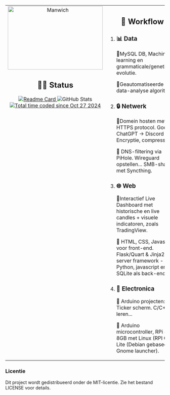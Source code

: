 <table>
  <tr>
    <td align="left" style="vertical-align: top;">
      <center><img src="https://gallery.yopriceville.com/downloadfullsize/send/8407" alt="Manwich" height=200 width=300></center>
      <h2 align="center">🧑‍💻 Status</h2>
      </h3> 
      <div align="center">
        <a href="https://github.com/DR-GRIEZEL/DR-GRIEZEL">
          <img src="https://github-readme-stats.vercel.app/api/pin/?username=DR-GRIEZEL&repo=DR-GRIEZEL" alt="Readme Card" style="max-width: 100%; height: auto;"/>
        </a>
        <img src="https://github-readme-stats.vercel.app/api?username=DR-GRIEZEL&show_icons=true&theme=gruvbox" alt="GitHub Stats" style="max-width: 100%; height: auto;"/>
        <a href="https://wakatime.com/@2270454a-8d3f-442f-b5d5-b72bb2014113"><img src="https://wakatime.com/badge/user/2270454a-8d3f-442f-b5d5-b72bb2014113.svg" alt="Total time coded since Oct 27 2024" /></a>
      </div>
    </td>
    <td align="left" style="vertical-align: top;">
      <h2 align="center">🚀 Workflow</h2>
      <ol>
        <li><h3>📊 <strong>Data</strong></h3>
          <p><b>🚩</b>MySQL DB, Machine learning en grammaticale/genetische evolutie.</p>
          <p><b>🎲</b>Geautomatiseerde live data-analyse algoritme.</p>
        </li>
        <li><h3>🔒 <strong>Netwerk</strong></h3>
          <p><b>🚩</b>Domein hosten met HTTPS protocol. Google, ChatGPT -> Discord API. Encryptie, compressie.</p>
          <p><b>🎲</b> DNS-filtering via PiHole. Wireguard opstellen... SMB-share met Syncthing.</p>
        </li>
        <li><h3>🌐 <strong>Web</strong></h3>
          <p><b>🚩</b>Interactief Live Dashboard met historische en live candles + visuele indicatoren, zoals TradingView.</p>
          <p><b>🎲</b> HTML, CSS, Javascript voor front-end. Flask/Quart & Jinja2 server framework - Python, javascript en SQLite als back-end.</p>
        <li><h3>🔧 <strong>Electronica</strong></h3>
          <p><b>🚩</b> Arduino projecten: Ticker scherm. C/C++ leren... </p>
          <p><b>🎲</b> Arduino microcontroller, RPi 4 8GB met Linux (RPI OS Lite (Debian gebaseerd), Gnome launcher).</p>
        </li>
        </li>
      </ol>
    </td>
  </tr>
</table>
          </a>
        </div>
    </td>
  </tr>
</table>
<h3>Licentie</h3>
<p>Dit project wordt gedistribueerd onder de MIT-licentie. Zie het bestand LICENSE voor details.</p>
